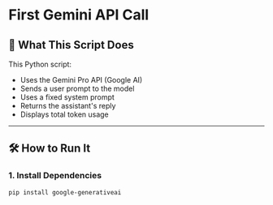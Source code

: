 # First Gemini API Call

## 🚀 What This Script Does

This Python script:
- Uses the Gemini Pro API (Google AI)
- Sends a user prompt to the model
- Uses a fixed system prompt
- Returns the assistant's reply
- Displays total token usage

---


## 🛠 How to Run It

### 1. Install Dependencies

```bash
pip install google-generativeai
